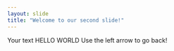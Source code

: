 ```yaml
---
layout: slide
title: "Welcome to our second slide!"
---
```

Your text HELLO WORLD
Use the left arrow to go back!
